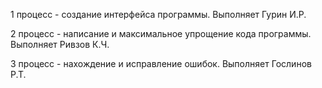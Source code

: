 1 процесс - создание интерфейса программы. Выполняет Гурин И.Р.

2 процесс - написание и максимальное упрощение кода программы. Выполняет Ривзов К.Ч.

3 процесс - нахождение и исправление ошибок. Выполняет Гослинов Р.Т.
